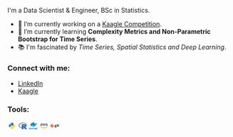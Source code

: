 I'm a Data Scientist & Engineer, BSc in Statistics.

- 🔭 I’m currently working on a [Kaagle Competition](https://www.kaggle.com/c/optiver-realized-volatility-prediction).
- 🌱 I’m currently learning **Complexity Metrics and Non-Parametric Bootstrap for Time Series**.
- 📚 I'm fascinated by _Time Series, Spatial Statistics and Deep Learning_.

### Connect with me:
- [LinkedIn](https://www.linkedin.com/in/adriel-martins-12839a128/)
- [Kaagle](https://www.kaggle.com/adrielmartins)

### Tools:
<code><img height="20" src="https://raw.githubusercontent.com/github/explore/80688e429a7d4ef2fca1e82350fe8e3517d3494d/topics/python/python.png"></code>
<code><img height="20" src="https://raw.githubusercontent.com/github/explore/80688e429a7d4ef2fca1e82350fe8e3517d3494d/topics/r/r.png"></code>
<code><img height="20" src="https://raw.githubusercontent.com/github/explore/80688e429a7d4ef2fca1e82350fe8e3517d3494d/topics/docker/docker.png"></code>
<code><img height="20" src="https://raw.githubusercontent.com/github/explore/fbceb94436312b6dacde68d122a5b9c7d11f9524/topics/aws/aws.png"></code>
<code><img height="20" src="https://raw.githubusercontent.com/github/explore/80688e429a7d4ef2fca1e82350fe8e3517d3494d/topics/git/git.png"></code>
